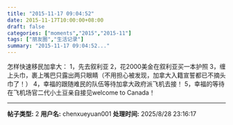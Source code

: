 ```yaml
---
title: "2015-11-17 09:04:52"
date: 2015-11-17T10:00:00+08:00
draft: false
categories: ["moments","2015","2015-11"]
tags: ["朋友圈","生活记录"]
summary: "2015-11-17 09:04:52..."
---
```


怎样快速移民加拿大：
1，先去叙利亚
2，花2000美金在叙利亚买一本护照
3，缠上头巾，裹上嘴巴只露出两只眼睛（不用担心被发现，加拿大入籍宣誓都已不摘头巾了！）
4，幸福的跟随难民的队伍等待加拿大政府派飞机去接！
5，幸福的等待在飞机场官二代小土豆亲自接见welcome to Canada！

---

**帖子类型:** 2
**用户名:** chenxueyuan001
**处理时间:** 2025/8/28 23:16:17